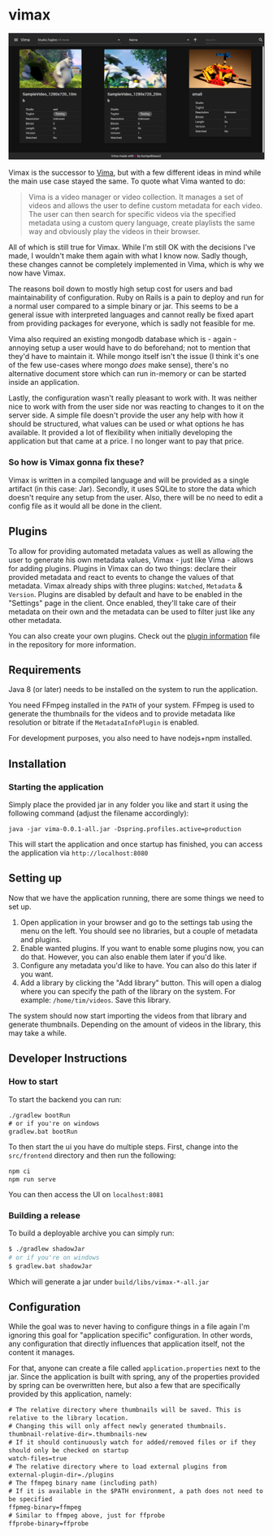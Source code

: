 # vimax

![Screenshot of landing page](screenshots/library.png)

Vimax is the successor to [Vima](https://github.com/kumpelblase2/vima/), but with a few different ideas in mind while the main
 use case stayed the same. To quote what Vima wanted to do:
 
> Vima is a video manager or video collection. It manages a set of videos and allows the user to define custom metadata for each video. The user can then search for specific videos via the specified metadata using a custom query language, create playlists the same way and obviously play the videos in their browser.

All of which is still true for Vimax. While I'm still OK with the decisions I've made, I wouldn't make them again with what I know
 now. Sadly though, these changes cannot be completely implemented in Vima, which is why we now have Vimax.

The reasons boil down to mostly high setup cost for users and bad maintainability of configuration. Ruby on Rails is a pain to
 deploy and run for a normal user compared to a simple binary or jar. This seems to be a general issue with interpreted 
languages and cannot really be fixed apart from providing packages for everyone, which is sadly not feasible for me.

Vima also required an existing mongodb database which is - again - annoying setup a user would have to do beforehand; not to 
mention that they'd have to maintain it. While mongo itself isn't the issue (I think it's one of the few use-cases where mongo
 _does_ make sense), there's no alternative document store which can run in-memory or can be started inside an application.

Lastly, the configuration wasn't really pleasant to work with. It was neither nice to work with from the user side nor was 
reacting to changes to it on the server side. A simple file doesn't provide the user any help with how it should be 
structured, what values can be used or what options he has available. It provided a lot of flexibility when initially developing
 the application but that came at a price. I no longer want to pay that price.

### So how is Vimax gonna fix these?

Vimax is written in a compiled language and will be provided as a single artifact (in this case: Jar). Secondly, it uses SQLite to
 store the data which doesn't require any setup from the user. Also, there will be no need to edit a config file as it would all
be done in the client.

## Plugins

To allow for providing automated metadata values as well as allowing the user to generate his own metadata values, Vimax - just 
like Vima - allows for adding plugins. Plugins in Vimax can do two things: declare their provided metadata and react to events 
to change the values of that metadata. Vimax already ships with three plugins: `Watched`, `Metadata` & `Version`. Plugins are
disabled by default and have to be enabled in the "Settings" page in the client. Once enabled, they'll take care of their 
metadata on their own and the metadata can be used to filter just like any other metadata.

You can also create your own plugins. Check out the [plugin information](PLUGINS.md) file in the repository for more information.

## Requirements

Java 8 (or later) needs to be installed on the system to run the application.
 
You need FFmpeg installed in the `PATH` of your system. FFmpeg is used to generate the thumbnails for the videos and to
 provide metadata like resolution or bitrate if the `MetadataInfoPlugin` is enabled.

For development purposes, you also need to have nodejs+npm installed.

## Installation
### Starting the application

Simply place the provided jar in any folder you like and start it using the following command (adjust the filename accordingly):
```shell script
java -jar vima-0.0.1-all.jar -Dspring.profiles.active=production
```

This will start the application and once startup has finished, you can access the application via `http://localhost:8080`

## Setting up

Now that we have the application running, there are some things we need to set up. 
1. Open application in your browser and
go to the settings tab using the menu on the left. You should see no libraries, but a couple of metadata and plugins. 
2. Enable wanted plugins. If you want to enable some plugins now, you can do that. However, you can also enable them later if
 you'd like. 
3. Configure any metadata you'd like to have. You can also do this later if you want.
4. Add a library by clicking the "Add library" button. This will open a dialog where you can specify the path of the library on
 the system. For example: `/home/tim/videos`. Save this library.

The system should now start importing the videos from that library and generate thumbnails. Depending on the amount of videos
 in the library, this may take a while.

## Developer Instructions
### How to start

To start the backend you can run:

```shell
./gradlew bootRun
# or if you're on windows
gradlew.bat bootRun
```

To then start the ui you have do multiple steps.
First, change into the `src/frontend` directory and then run the following:

```
npm ci
npm run serve
```

You can then access the UI on `localhost:8081`

### Building a release
To build a deployable archive you can simply run:
```bash
$ ./gradlew shadowJar
# or if you're on windows
$ gradlew.bat shadowJar
```
Which will generate a jar under `build/libs/vimax-*-all.jar`

## Configuration

While the goal was to never having to configure things in a file again I'm ignoring this goal for "application specific" 
configuration. In other words, any configuration that directly influences that application itself, not the content it manages.

For that, anyone can create a file called `application.properties` next to the jar. Since the application is built with spring, 
any of the properties provided by spring can be overwritten here, but also a few that are specifically provided by this 
application, namely:

```properties
# The relative directory where thumbnails will be saved. This is relative to the library location.
# Changing this will only affect newly generated thumbnails.
thumbnail-relative-dir=.thumbnails-new
# If it should continuously watch for added/removed files or if they should only be checked on startup
watch-files=true
# The relative directory where to load external plugins from
external-plugin-dir=./plugins
# The ffmpeg binary name (including path)
# If it is available in the $PATH environment, a path does not need to be specified
ffpmeg-binary=ffmpeg
# Similar to ffmpeg above, just for ffprobe
ffprobe-binary=ffprobe
```

